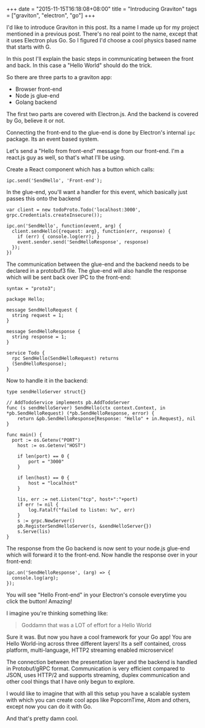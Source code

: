 +++
date = "2015-11-15T16:18:08+08:00"
title = "Introducing Graviton"
tags = ["graviton", "electron", "go"]
+++

I'd like to introduce Graviton in this post. Its a name I made up for my project mentioned in a previous post. There's no real point to the name, except that it uses Electron plus Go. So I figured I'd choose a cool physics based name that starts with G.

In this post I'll explain the basic steps in communicating between the front and back. In this case a "Hello World" should do the trick.

So there are three parts to a graviton app:

- Browser front-end
- Node js glue-end
- Golang backend

The first two parts are covered with Electron.js. And the backend is covered by Go, believe it or not.

Connecting the front-end to the glue-end is done by Electron's internal `ipc` package. Its an event based system.

Let's send a "Hello from front-end" message from our front-end. I'm a react.js guy as well, so that's what I'll be using.

Create a React component which has a button which calls:

```
ipc.send('SendHello', 'Front-end');
```

In the glue-end, you'll want a handler for this event, which basically just passes this onto the backend

```
var client = new todoProto.Todo('localhost:3000', grpc.Credentials.createInsecure());

ipc.on('SendHello', function(event, arg) {
  client.sendHello({request: arg}, function(err, response) {
    if (err) { console.log(err); }
    event.sender.send('SendHelloResponse', response)
  });
})
```

The communication between the glue-end and the backend needs to be declared in a protobuf3 file. The glue-end will also handle the response which will be sent back over IPC to the front-end:

```
syntax = "proto3";

package Hello;

message SendHelloRequest {
  string request = 1;
}

message SendHelloResponse {
  string response = 1;
}

service Todo {
  rpc SendHello(SendHelloRequest) returns
  (SendHelloResponse);
}
```

Now to handle it in the backend:
```
type sendHelloServer struct{}

// AddTodoService implements pb.AddTodoServer
func (s sendHelloServer) SendHello(ctx context.Context, in *pb.SendHelloRequest) (*pb.SendHelloResponse, error) {
	return &pb.SendHelloResponse{Response: "Hello" + in.Request}, nil
}

func main() {
  port := os.Getenv("PORT")
	host := os.Getenv("HOST")

	if len(port) == 0 {
		port = "3000"
	}

	if len(host) == 0 {
		host = "localhost"
	}

	lis, err := net.Listen("tcp", host+":"+port)
	if err != nil {
		log.Fatalf("failed to listen: %v", err)
	}
	s := grpc.NewServer()
	pb.RegisterSendHelloServer(s, &sendHelloServer{})
	s.Serve(lis)
}
```

The response from the Go backend is now sent to your node.js glue-end which will forward it to the front-end. Now handle the response over in your front-end:

```
ipc.on('SendHelloResponse', (arg) => {
  console.log(arg);
});

```

You will see "Hello Front-end" in your Electron's console everytime you click the button! Amazing!

I imagine you're thinking something like:

> Goddamn that was a LOT of effort for a Hello World

Sure it was. But now you have a cool framework for your Go app! You are Hello World-ing across three different layers! Its a self contained, cross platform, multi-language, HTTP2 streaming enabled microservice!

The connection between the presentation layer and the backend is handled in Protobuf/gRPC format. Communication is very efficient compared to JSON, uses HTTP/2 and supports streaming, duplex communication and other cool things that I have only begun to explore.

I would like to imagine that with all this setup you have a scalable system with which you can create cool apps like PopcornTime, Atom and others, except now you can do it with Go.

And that's pretty damn cool.
